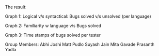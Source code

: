 The result:

Graph 1: Logical v/s syntactical: Bugs solved v/s unsolved (per language)


Graph 2: Familiarity w language v/s Bugs solved

Graph 3: Time stamps of bugs solved per tester

Group Members: 
Abhi Joshi
Matt Pudlo
Suyash Jain
Mita Gavade
Prasanth Yadla
